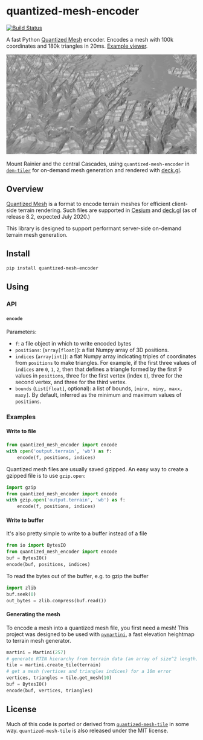 # quantized-mesh-encoder

[![Build Status](https://travis-ci.org/kylebarron/quantized-mesh-encoder.svg?branch=master)](https://travis-ci.org/kylebarron/quantized-mesh-encoder)

A fast Python [Quantized Mesh][quantized_mesh_spec] encoder. Encodes a mesh with
100k coordinates and 180k triangles in 20ms. [Example viewer][example].

[example]: https://kylebarron.dev/quantized-mesh-encoder

[![](./assets/no-texture-example.jpg)][example]

Mount Rainier and the central Cascades, using `quantized-mesh-encoder` in
[`dem-tiler`][dem-tiler] for on-demand mesh generation and rendered with
[deck.gl](https://deck.gl).

[dem-tiler]: https://github.com/kylebarron/dem-tiler

## Overview

[Quantized Mesh][quantized_mesh_spec] is a format to encode terrain meshes for
efficient client-side terrain rendering. Such files are supported in
[Cesium][cesium] and [deck.gl][deck.gl] (as of release 8.2, expected July 2020.)

This library is designed to support performant server-side on-demand terrain
mesh generation.

[quantized_mesh_spec]: https://github.com/CesiumGS/quantized-mesh
[cesium]: https://github.com/CesiumGS/cesium
[deck.gl]: https://deck.gl/

## Install

```
pip install quantized-mesh-encoder
```

## Using

### API

#### `encode`

Parameters:

- `f`: a file object in which to write encoded bytes
- `positions`: (`array[float]`): a flat Numpy array of 3D positions.
- `indices` (`array[int]`): a flat Numpy array indicating triples of coordinates
  from `positions` to make triangles. For example, if the first three values of
  `indices` are `0`, `1`, `2`, then that defines a triangle formed by the first
  9 values in `positions`, three for the first vertex (index `0`), three for the
  second vertex, and three for the third vertex.
- `bounds` (`List[float]`, optional): a list of bounds, `[minx, miny, maxx, maxy]`. By default, inferred as the minimum and maximum values of `positions`.

### Examples

#### Write to file

```py
from quantized_mesh_encoder import encode
with open('output.terrain', 'wb') as f:
    encode(f, positions, indices)
```

Quantized mesh files are usually saved gzipped. An easy way to create a gzipped
file is to use `gzip.open`:

```py
import gzip
from quantized_mesh_encoder import encode
with gzip.open('output.terrain', 'wb') as f:
    encode(f, positions, indices)
```

#### Write to buffer

It's also pretty simple to write to a buffer instead of a file

```py
from io import BytesIO
from quantized_mesh_encoder import encode
buf = BytesIO()
encode(buf, positions, indices)
```

To read the bytes out of the buffer, e.g. to gzip the buffer

```py
import zlib
buf.seek(0)
out_bytes = zlib.compress(buf.read())
```

#### Generating the mesh

To encode a mesh into a quantized mesh file, you first need a mesh! This project
was designed to be used with [`pymartini`][pymartini], a fast elevation
heightmap to terrain mesh generator.

```py
martini = Martini(257)
# generate RTIN hierarchy from terrain data (an array of size^2 length)
tile = martini.create_tile(terrain)
# get a mesh (vertices and triangles indices) for a 10m error
vertices, triangles = tile.get_mesh(10)
buf = BytesIO()
encode(buf, vertices, triangles)
```

## License

Much of this code is ported or derived from
[`quantized-mesh-tile`][quantized-mesh-tile] in some way. `quantized-mesh-tile`
is also released under the MIT license.

[pymartini]: https://github.com/kylebarron/pymartini
[quantized-mesh-tile]: https://github.com/loicgasser/quantized-mesh-tile
